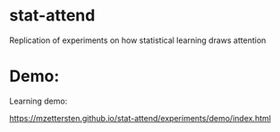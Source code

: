 # stat-attend
Replication of experiments on how statistical learning draws attention

# Demo:

Learning demo:

https://mzettersten.github.io/stat-attend/experiments/demo/index.html
